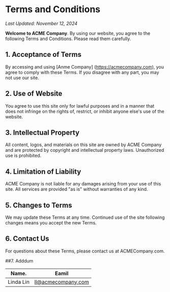 # Terms and Conditions

_Last Updated: November 12, 2024_

**Welcome to ACME Company**. By using our website, you agree to the following Terms and Conditions. Please read them carefully.

## 1. Acceptance of Terms

By accessing and using [Anme Company] (https://acmecompany.com), you agree to comply with these Terms. If you disagree with any part, you may not use our site.

## 2. Use of Website

You agree to use this site only for lawful purposes and in a manner that does not infringe on the rights of, restrict, or inhibit anyone else's use of the website.

## 3. Intellectual Property

All content, logos, and materials on this site are owned by ACME Company and are protected by copyright and intellectual property laws. Unauthorized use is prohibited.

## 4. Limitation of Liability

ACME Company is not liable for any damages arising from your use of this site. All services are provided "as is" without warranties of any kind.

## 5. Changes to Terms

We may update these Terms at any time. Continued use of the site following changes means you accept the new Terms.

## 6. Contact Us

For questions about these Terms, please contact us at ACMECompany.com.

##7. Adddum

|Name.     |Eamil              |
|-----     |-----              |
|Linda Lin | ll@acmecompany.com| 
